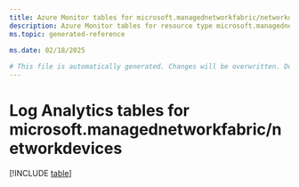 ```yaml
---
title: Azure Monitor tables for microsoft.managednetworkfabric/networkdevices
description: Azure Monitor tables for resource type microsoft.managednetworkfabric/networkdevices
ms.topic: generated-reference
   
ms.date: 02/18/2025

# This file is automatically generated. Changes will be overwritten. Do not change this file directly.
---
```


# Log Analytics tables for microsoft.managednetworkfabric/networkdevices  

[!INCLUDE [table](~/reusable-content/ce-skilling/azure/includes/azure-monitor/reference/tables/microsoft-managednetworkfabric_networkdevices-include.md)]

